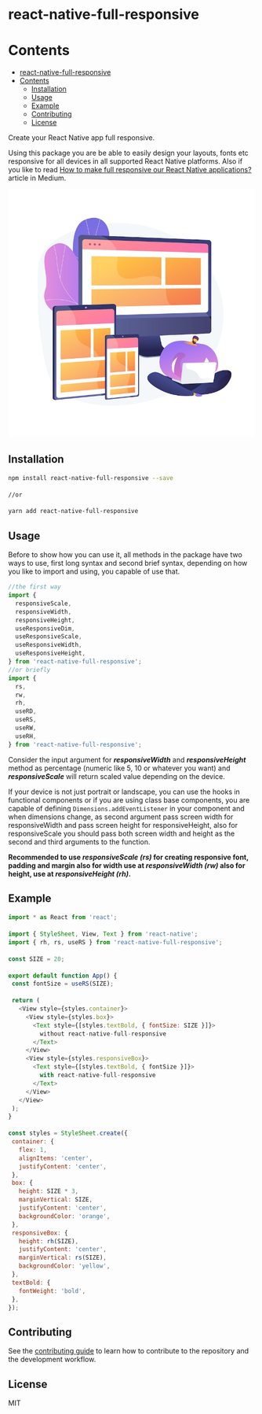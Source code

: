 # react-native-full-responsive

# Contents
- [react-native-full-responsive](#react-native-full-responsive)
- [Contents](#contents)
  - [Installation](#installation)
  - [Usage](#usage)
  - [Example](#example)
  - [Contributing](#contributing)
  - [License](#license)

Create your React Native app full responsive.

Using this package you are be able to easily design your layouts, fonts etc responsive for all devices in all supported React Native platforms.
Also if you like to read [How to make full responsive our React Native applications?](https://medium.com/@hpousty/how-to-make-full-responsive-our-react-native-applications-9adaf26c11b1) article in Medium.

<p align="center">
  <img src="./baner.jpg" />
</p>

## Installation

```sh
npm install react-native-full-responsive --save

//or

yarn add react-native-full-responsive
```

## Usage
Before to show how you can use it, all methods in the package have two ways to use, first long syntax and second brief syntax, depending on how you like to import and using, you capable of use that.

```js
//the first way
import {
  responsiveScale,
  responsiveWidth,
  responsiveHeight,
  useResponsiveDim,
  useResponsiveScale,
  useResponsiveWidth,
  useResponsiveHeight,
} from 'react-native-full-responsive';
//or briefly
import {
  rs,
  rw,
  rh,
  useRD,
  useRS,
  useRW,
  useRH,
} from 'react-native-full-responsive';
```
Consider the input argument for ***responsiveWidth*** and ***responsiveHeight*** method as percentage (numeric like 5, 10 or whatever you want) and ***responsiveScale*** will return scaled value depending on the device.

If your device is not just portrait or landscape, you can use the hooks in functional components or if you are using class base components, you are capable of defining ```Dimensions.addEventListener``` in your component and when dimensions change, as second argument pass screen width for responsiveWidth and pass screen height for responsiveHeight, also for responsiveScale you should pass both screen width and height as the second and third arguments to the function.

**Recommended to use *responsiveScale (rs)* for creating responsive font, padding and margin also for width use at *responsiveWidth (rw)* also for height, use at *responsiveHeight (rh)*.**

## Example

 ```js
import * as React from 'react';

import { StyleSheet, View, Text } from 'react-native';
import { rh, rs, useRS } from 'react-native-full-responsive';

const SIZE = 20;

export default function App() {
  const fontSize = useRS(SIZE);

  return (
    <View style={styles.container}>
      <View style={styles.box}>
        <Text style={[styles.textBold, { fontSize: SIZE }]}>
          without react-native-full-responsive
        </Text>
      </View>
      <View style={styles.responsiveBox}>
        <Text style={[styles.textBold, { fontSize }]}>
          with react-native-full-responsive
        </Text>
      </View>
    </View>
  );
}

const styles = StyleSheet.create({
  container: {
    flex: 1,
    alignItems: 'center',
    justifyContent: 'center',
  },
  box: {
    height: SIZE * 3,
    marginVertical: SIZE,
    justifyContent: 'center',
    backgroundColor: 'orange',
  },
  responsiveBox: {
    height: rh(SIZE),
    justifyContent: 'center',
    marginVertical: rs(SIZE),
    backgroundColor: 'yellow',
  },
  textBold: {
    fontWeight: 'bold',
  },
});
 ```

 ## Contributing

See the [contributing guide](CONTRIBUTING.md) to learn how to contribute to the repository and the development workflow.

 ## License
 MIT
